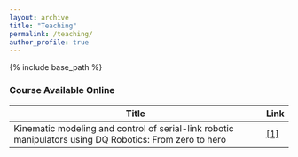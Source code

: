 ```yaml
---
layout: archive
title: "Teaching"
permalink: /teaching/
author_profile: true
---
```


{% include base_path %}


### Course Available Online

| Title | Link |
| --- | --- |
| Kinematic modeling and control of serial-link robotic manipulators using DQ Robotics: From zero to hero | [[1]](https://github.com/dqrobotics/learning-dqrobotics-in-matlab/tree/master/robotic_manipulators) |


